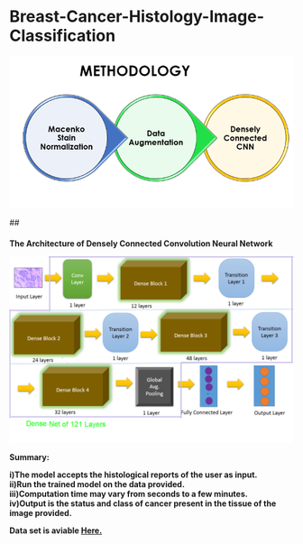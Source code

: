 # Breast-Cancer-Histology-Image-Classification
                                                 

![Methodology](/Image/Methods.PNG)

##<h4>**The Architecture of Densely Connected Convolution Neural Network**

![DenseNet](/Image/DenseNet.PNG)

**Summary:**

i)The model accepts the histological reports of the user as input.                                                                        
ii)Run the trained model on the data provided.                                                                                             
iii)Computation time may vary from seconds to a few minutes.                                                                              
iv)Output is the status and class of cancer present in the tissue of the image provided.  

Data set is aviable [Here.](https://rdm.inesctec.pt/dataset/nis-2017-003)

